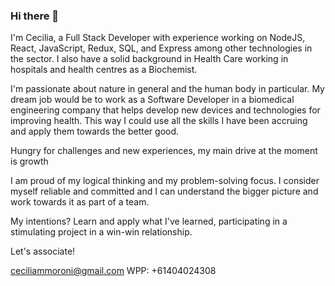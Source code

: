### Hi there 👋

I'm Cecilia, a Full Stack Developer with experience working on NodeJS, React, JavaScript, Redux, SQL, and Express among other technologies in the sector. I also have a solid background in Health Care working in hospitals and health centres as a Biochemist. 

I'm passionate about nature in general and the human body in particular. My dream job would be to work as a Software Developer in a biomedical engineering company that helps develop new devices and technologies for improving health. This way I could use all the skills I have been accruing and apply them towards the better good. 

Hungry for challenges and new experiences, my main drive at the moment is growth 

I am proud of my logical thinking and my problem-solving focus. I consider myself reliable and committed and I can understand the bigger picture and work towards it as part of a team. 

My intentions? Learn and apply what I've learned, participating in a stimulating project in a win-win relationship. 

Let's associate!

ceciliammoroni@gmail.com
WPP: +61404024308
